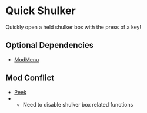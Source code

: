 # Quick Shulker
Quickly open a held shulker box with the press of a key!

## Optional Dependencies

- [ModMenu](https://modrinth.com/mod/modmenu)

## Mod Conflict

- [Peek](https://modrinth.com/mod/peek/)
-
    - Need to disable shulker box related functions